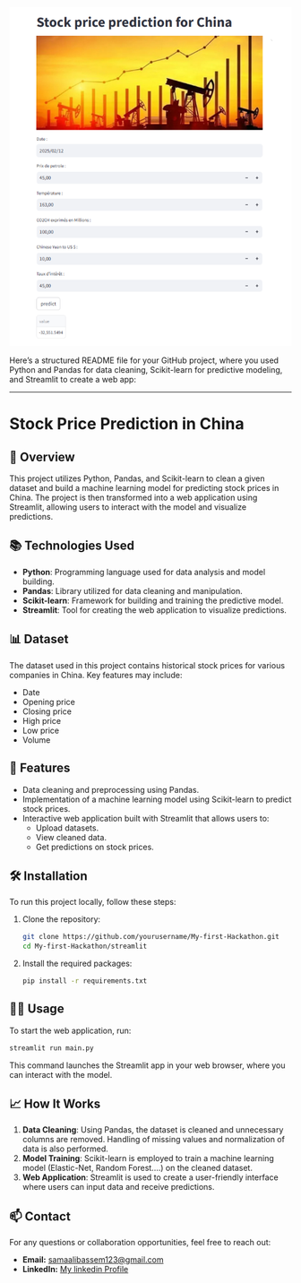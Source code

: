 ![Alt text](appimg.png)

Here’s a structured README file for your GitHub project, where you used Python and Pandas for data cleaning, Scikit-learn for predictive modeling, and Streamlit to create a web app:

---

# Stock Price Prediction in China

## 👋 Overview
This project utilizes Python, Pandas, and Scikit-learn to clean a given dataset and build a machine learning model for predicting stock prices in China. The project is then transformed into a web application using Streamlit, allowing users to interact with the model and visualize predictions.

## 📚 Technologies Used
- **Python**: Programming language used for data analysis and model building.
- **Pandas**: Library utilized for data cleaning and manipulation.
- **Scikit-learn**: Framework for building and training the predictive model.
- **Streamlit**: Tool for creating the web application to visualize predictions.

## 📊 Dataset
The dataset used in this project contains historical stock prices for various companies in China. Key features may include:
- Date
- Opening price
- Closing price
- High price
- Low price
- Volume

## 🚀 Features
- Data cleaning and preprocessing using Pandas.
- Implementation of a machine learning model using Scikit-learn to predict stock prices.
- Interactive web application built with Streamlit that allows users to:
  - Upload datasets.
  - View cleaned data.
  - Get predictions on stock prices.

## 🛠️ Installation
To run this project locally, follow these steps:

1. Clone the repository:
    ```bash
    git clone https://github.com/yourusername/My-first-Hackathon.git
    cd My-first-Hackathon/streamlit
    ```

2. Install the required packages:
    ```bash
    pip install -r requirements.txt
    ```

## 🧑‍💻 Usage
To start the web application, run:
```bash
streamlit run main.py
```
This command launches the Streamlit app in your web browser, where you can interact with the model.

## 📈 How It Works
1. **Data Cleaning**: Using Pandas, the dataset is cleaned and unnecessary columns are removed. Handling of missing values and normalization of data is also performed.
2. **Model Training**: Scikit-learn is employed to train a machine learning model (Elastic-Net, Random Forest....) on the cleaned dataset.
3. **Web Application**: Streamlit is used to create a user-friendly interface where users can input data and receive predictions.

## 📫 Contact
For any questions or collaboration opportunities, feel free to reach out:
- **Email:** samaalibassem123@gmail.com
- **LinkedIn:** [My linkedin Profile](https://www.linkedin.com/in/bassem-samaali/)


